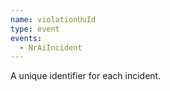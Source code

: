 ```yaml
---
name: violationUuId
type: event
events:
  - NrAiIncident
---
```


A unique identifier for each incident.